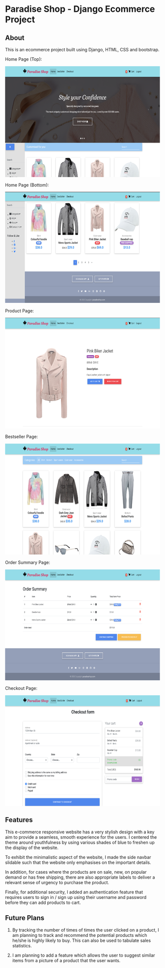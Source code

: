 # Paradise Shop - Django Ecommerce Project

## About

This is an ecommerce project built using Django, HTML, CSS and bootstrap. 

Home Page (Top):

<img src="/app-images/home-top-img.png" width="600" height="360">


Home Page (Bottom):

<img src="/app-images/home-bottom-img.png" width="600" height="360">

<br>

Product Page:

<img src="/app-images/product-img.png" width="600" height="360">

Bestseller Page:

<img src="/app-images/bestseller-img.png" width="600" height="360">

Order Summary Page:

<img src="/app-images/order-summary-img.png" width="600" height="360">

Checkout Page:

<img src="/app-images/checkout-img.png" width="600" height="360">

## Features

This e-commerce responsive website has a very stylish design with a key aim to provide a seamless, smooth experience for the users. I centered the theme around youthfulness by using various shades of blue to freshen up the display of the website. <br>

To exhibit the minimalistic aspect of the website, I made the side navbar slidable such that the website only emphasises on the important details. 

In addition, for cases where the products are on sale, new, on popular demand or has free shipping, there are also appropriate labels to deliver a relevant sense of urgency to purchase the product.

Finally, for additional security, I added an authentication feature that requires users to sign in / sign up using their username and password before they can add products to cart.


## Future Plans

1. By tracking the number of times of times the user clicked on a product, I am planning to track and recommend the potential products which he/she is highly likely to buy. This can also be used to tabulate sales statistics.

2. I am planning to add a feature which allows the user to suggest similar items from a picture of a product that the user wants.


<!-- Steps:

1. Clone/pull/download this repository
2. Create a virtualenv with `virtualenv env` and install dependencies with `pip install -r requirements.txt`
3. Configure your .env variables
4. Rename your project with `python manage.py rename <yourprojectname> <newprojectname>`

This project includes:

1. Settings modules for deploying with Azure
2. Django commands for renaming your project and creating a superuser
3. A cli tool for setting environment variables for deployment -->
